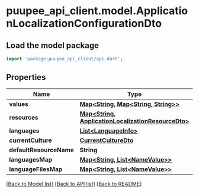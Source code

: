 # puupee_api_client.model.ApplicationLocalizationConfigurationDto

## Load the model package
```dart
import 'package:puupee_api_client/api.dart';
```

## Properties
Name | Type | Description | Notes
------------ | ------------- | ------------- | -------------
**values** | [**Map&lt;String, Map&lt;String, String&gt;&gt;**](Map.md) |  | [optional] 
**resources** | [**Map&lt;String, ApplicationLocalizationResourceDto&gt;**](ApplicationLocalizationResourceDto.md) |  | [optional] 
**languages** | [**List&lt;LanguageInfo&gt;**](LanguageInfo.md) |  | [optional] 
**currentCulture** | [**CurrentCultureDto**](CurrentCultureDto.md) |  | [optional] 
**defaultResourceName** | **String** |  | [optional] 
**languagesMap** | [**Map&lt;String, List&lt;NameValue&gt;&gt;**](List.md) |  | [optional] 
**languageFilesMap** | [**Map&lt;String, List&lt;NameValue&gt;&gt;**](List.md) |  | [optional] 

[[Back to Model list]](../README.md#documentation-for-models) [[Back to API list]](../README.md#documentation-for-api-endpoints) [[Back to README]](../README.md)


